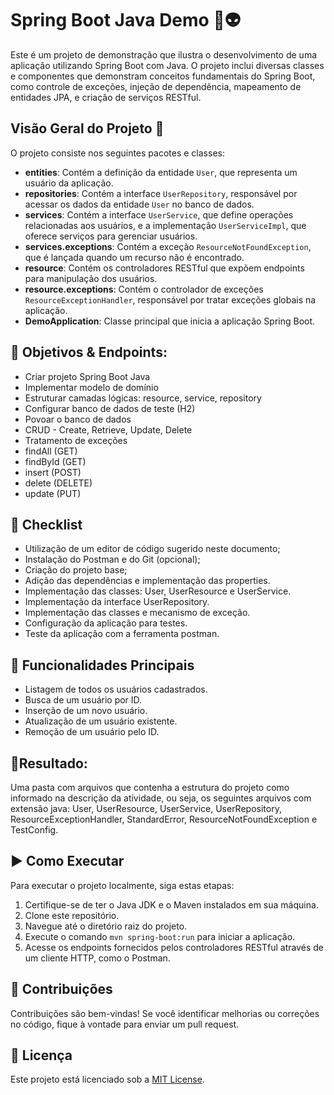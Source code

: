 # Spring Boot Java Demo 🤖👽

Este é um projeto de demonstração que ilustra o desenvolvimento de uma aplicação utilizando Spring Boot com Java. O projeto inclui diversas classes e componentes que demonstram conceitos fundamentais do Spring Boot, como controle de exceções, injeção de dependência, mapeamento de entidades JPA, e criação de serviços RESTful.

## Visão Geral do Projeto 🎯

O projeto consiste nos seguintes pacotes e classes:

- **entities**: Contém a definição da entidade `User`, que representa um usuário da aplicação.
- **repositories**: Contém a interface `UserRepository`, responsável por acessar os dados da entidade `User` no banco de dados.
- **services**: Contém a interface `UserService`, que define operações relacionadas aos usuários, e a implementação `UserServiceImpl`, que oferece serviços para gerenciar usuários.
- **services.exceptions**: Contém a exceção `ResourceNotFoundException`, que é lançada quando um recurso não é encontrado.
- **resource**: Contém os controladores RESTful que expõem endpoints para manipulação dos usuários.
- **resource.exceptions**: Contém o controlador de exceções `ResourceExceptionHandler`, responsável por tratar exceções globais na aplicação.
- **DemoApplication**: Classe principal que inicia a aplicação Spring Boot.

## 📌 Objetivos & Endpoints:
- Criar projeto Spring Boot Java
- Implementar modelo de domínio
- Estruturar camadas lógicas: resource, service, repository
- Configurar banco de dados de teste (H2)
- Povoar o banco de dados
- CRUD - Create, Retrieve, Update, Delete
- Tratamento de exceções
- findAll (GET)
- findById (GET)
- insert (POST)
- delete (DELETE)
- update (PUT)

## 📌 Checklist
- Utilização de um editor de código sugerido neste documento;
- Instalação do Postman e do Git (opcional);
- Criação do projeto base;
- Adição das dependências e implementação das properties.
- Implementação das classes: User, UserResource e UserService.
- Implementação da interface UserRepository.
- Implementação das classes e mecanismo de exceção.
- Configuração da aplicação para testes.
- Teste da aplicação com a ferramenta postman.


## 📌 Funcionalidades Principais

- Listagem de todos os usuários cadastrados.
- Busca de um usuário por ID.
- Inserção de um novo usuário.
- Atualização de um usuário existente.
- Remoção de um usuário pelo ID.

## 📌Resultado:
Uma pasta com arquivos que contenha a estrutura do projeto como informado na descrição da atividade, ou seja, os seguintes arquivos com extensão java: User, UserResource, UserService, UserRepository, ResourceExceptionHandler, StandardError, ResourceNotFoundException e TestConfig.

## ▶️ Como Executar

Para executar o projeto localmente, siga estas etapas:

1. Certifique-se de ter o Java JDK e o Maven instalados em sua máquina.
2. Clone este repositório.
3. Navegue até o diretório raiz do projeto.
4. Execute o comando `mvn spring-boot:run` para iniciar a aplicação.
5. Acesse os endpoints fornecidos pelos controladores RESTful através de um cliente HTTP, como o Postman.

## 📍 Contribuições

Contribuições são bem-vindas! Se você identificar melhorias ou correções no código, fique à vontade para enviar um pull request.

## 📍 Licença

Este projeto está licenciado sob a [MIT License](LICENSE).
